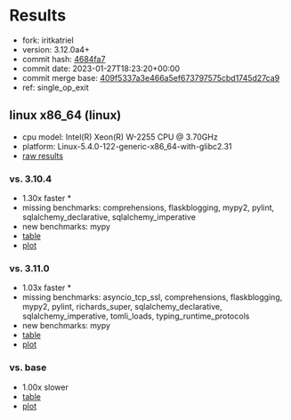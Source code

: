 # Results

- fork: iritkatriel
- version: 3.12.0a4+
- commit hash: [4684fa7](https://github.com/iritkatriel/cpython/commit/4684fa7)
- commit date: 2023-01-27T18:23:20+00:00
- commit merge base: [409f5337a3e466a5ef673797575cbd1745d27ca9](https://github.com/iritkatriel/cpython/commit/409f5337a3e466a5ef673797575cbd1745d27ca9)
- ref: single_op_exit

## linux x86_64 (linux)

- cpu model: Intel(R) Xeon(R) W-2255 CPU @ 3.70GHz
- platform: Linux-5.4.0-122-generic-x86_64-with-glibc2.31
- [raw results](bm-20230127-linux-x86_64-iritkatriel-single_op_exit-3.12.0a4%2B-4684fa7.json)

### vs. 3.10.4

- 1.30x faster \*
- missing benchmarks: comprehensions, flaskblogging, mypy2, pylint, sqlalchemy_declarative, sqlalchemy_imperative
- new benchmarks: mypy
- [table](bm-20230127-linux-x86_64-iritkatriel-single_op_exit-3.12.0a4%2B-4684fa7-vs-3.10.4.md)
- [plot](bm-20230127-linux-x86_64-iritkatriel-single_op_exit-3.12.0a4%2B-4684fa7-vs-3.10.4.png)

### vs. 3.11.0

- 1.03x faster \*
- missing benchmarks: asyncio_tcp_ssl, comprehensions, flaskblogging, mypy2, pylint, richards_super, sqlalchemy_declarative, sqlalchemy_imperative, tomli_loads, typing_runtime_protocols
- new benchmarks: mypy
- [table](bm-20230127-linux-x86_64-iritkatriel-single_op_exit-3.12.0a4%2B-4684fa7-vs-3.11.0.md)
- [plot](bm-20230127-linux-x86_64-iritkatriel-single_op_exit-3.12.0a4%2B-4684fa7-vs-3.11.0.png)

### vs. base

- 1.00x slower
- [table](bm-20230127-linux-x86_64-iritkatriel-single_op_exit-3.12.0a4%2B-4684fa7-vs-base.md)
- [plot](bm-20230127-linux-x86_64-iritkatriel-single_op_exit-3.12.0a4%2B-4684fa7-vs-base.png)

